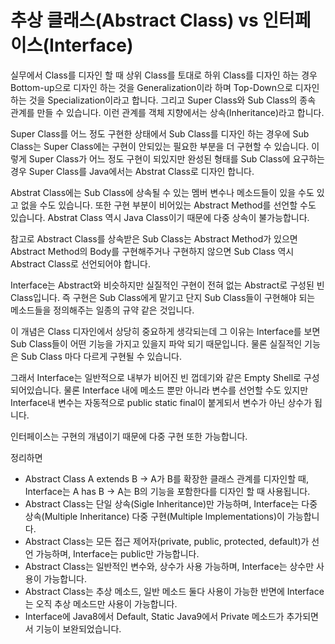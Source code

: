 # 추상 클래스(Abstract Class) vs 인터페이스(Interface)

실무에서 Class를 디자인 할 때 상위 Class를 토대로 하위 Class를 디자인 하는 경우 Bottom-up으로 디자인 하는 것을 Generalization이라 하며 Top-Down으로 디자인 하는 것을 Specialization이라고 합니다. 그리고 Super Class와 Sub Class의 종속 관계를 만들 수 있습니다. 이런 관계를 객체 지향에서는 상속(Inheritance)라고 합니다.

Super Class를 어느 정도 구현한 상태에서 Sub Class를 디자인 하는 경우에 Sub Class는 Super Class에는 구현이 안되있는 필요한 부분을 더 구현할 수 있습니다. 이렇게 Super Class가 어느 정도 구현이 되있지만 완성된 형태를 Sub Class에 요구하는 경우 Super Class를 Java에서는 Abstrat Class로 디자인 합니다.

Abstrat Class에는 Sub Class에 상속될 수 있는 멤버 변수나 메소드들이 있을 수도 있고 없을 수도 있습니다. 또한 구현 부분이 비어있는 Abstract Method를 선언할 수도 있습니다. Abstrat Class 역시 Java Class이기 때문에 다중 상속이 불가능합니다.

참고로 Abstract Class를 상속받은 Sub Class는 Abstract Method가 있으면 Abstract Method의 Body를 구현해주거나 구현하지 않으면 Sub Class 역시 Abstract Class로 선언되어야 합니다.

Interface는 Abstract와 비슷하지만 실질적인 구현이 전혀 없는 Abstract로 구성된 빈 Class입니다. 즉 구현은 Sub Class에게 맡기고 단지 Sub Class들이 구현해야 되는 메소드들을 정의해주는 일종의 규약 같은 것입니다.

이 개념은 Class 디자인에서 상당히 중요하게 생각되는데 그 이유는 Interface를 보면 Sub Class들이 어떤 기능을 가지고 있을지 파악 되기 때문입니다. 물론 실질적인 기능은 Sub Class 마다 다르게 구현될 수 있습니다.

그래서 Interface는 일반적으로 내부가 비어진 빈 껍데기와 같은 Empty Shell로 구성되어있습니다. 물론 Interface 내에 메소드 뿐만 아니라 변수를 선언할 수도 있지만 Interface내 변수는 자동적으로 public static final이 붙게되서 변수가 아닌 상수가 됩니다.

인터페이스는 구현의 개념이기 때문에 다중 구현 또한 가능합니다.

정리하면

* Abstract Class A extends B -> A가 B를 확장한 클래스 관계를 디자인할 때, Interface는 A has B -> A는 B의 기능을 포함한다를 디자인 할 때 사용됩니다.
* Abstract Class는 단일 상속(Sigle Inheritance)만 가능하며, Interface는 다중 상속(Multiple Inheritance) 다중 구현(Multiple Implementations)이 가능합니다. 
* Abstract Class는 모든 접근 제어자(private, public, protected, default)가 선언 가능하며, Interface는 public만 가능합니다.
* Abstract Class는 일반적인 변수와, 상수가 사용 가능하며, Interface는 상수만 사용이 가능합니다.
* Abstract Class는 추상 메소드, 일반 메소드 둘다 사용이 가능한 반면에 Interface는 오직 추상 메소드만 사용이 가능합니다.
* Interface에 Java8에서 Default, Static Java9에서 Private 메소드가 추가되면서 기능이 보완되었습니다.
